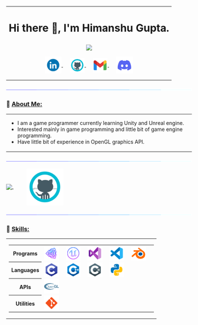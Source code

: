 ### 
<!--
**Heemo2000/Heemo2000** is a ✨ _special_ ✨ repository because its `README.md` (this file) appears on your GitHub profile.

Here are some ideas to get you started:

- 🔭 I’m currently working on ...
- 🌱 I’m currently learning ...
- 👯 I’m looking to collaborate on ...
- 🤔 I’m looking for help with ...
- 💬 Ask me about ...
- 📫 How to reach me: ...
- 😄 Pronouns: ...
- ⚡ Fun fact: ...
-->

<table>
  <tr>
    <td>
      <h1>
      <p align = "center">
      Hi there 👋, I'm Himanshu Gupta.
      </p>
      </h1>
      <p align = "center">
        <img src = "https://readme-typing-svg.herokuapp.com?color=6AF700&center=true&vCenter=true&width=500&lines=Game+programmer;2+years+experience+of+Unity">
      </p>
      <p align = "center">
      <a href="https://www.linkedin.com/in/himanshu-gupta-33491b1ba/">
        <img align="center" alt="HimanshuGupta|LinkedIn" width="45px" src="images/linkedin.gif" />
      </a>&nbsp;&nbsp;&nbsp;&nbsp;
      <a href="https://github.com/Heemo2000/">
        <img align="center" alt="HimanshuGupta|GitHub" width="40px" src="images/github.png" />
      </a>&nbsp;&nbsp;&nbsp;&nbsp;
      <a href="mailto:hgupta01062000@gmail.com">
        <img align="center" alt="HimanshuGupta|Gmail" width="40px" src="images/gmail.png" />
      </a>&nbsp;&nbsp;&nbsp;&nbsp;
      <a href="OuttaSpace#6919">
        <img align="center" title="OuttaSpace#6919" alt="HimanshuGupta|Discord" width="46px" src="images/discord.gif" />
      </a>
      </p>
    </td>
  </tr>
</table>


<img src="images/line.gif">

### 👔 <ins>About Me:</ins>

<table>
  <tr>
    <td>
      <ul>
        <li>I am a game programmer currently learning Unity and Unreal engine.
        <li>Interested mainly in game programming and little bit of game engine programming.
        <li>Have little bit of experience in OpenGL graphics API.
      </ul>
    </td>
  </tr>
</table>

<img src="images/line.gif">

<p align = "left">
  <a href = "https://github.com/Heemo2000">
    <img align = center src = "https://github-readme-stats-heemo2000.vercel.app/api?username=Heemo2000&show_icons=true&include_all_commit=true&count_private=true&theme=radical&hide_border=true"/>
    </a>&nbsp;&nbsp;&nbsp;&nbsp;&nbsp;&nbsp;&nbsp;&nbsp;
    <img align = center width = "100px" height = "100px" align = center src = "images/github.png"/>
</p>

<img src="images/line.gif">



### 🔧 <ins>Skills:</ins>

<table>
  <tr>
    <td>
      <p>
      <table>
        <tr>
          <th><center>Programs</center></th>
          <td>
            <img align="center" alt="HimanshuGupta|Unity" width="40px" src="images/unity.png"/>&nbsp;&nbsp;&nbsp;&nbsp;
            <img align="center" alt="HimanshuGupta|UE" width="40px" src="images/ue.png"/>&nbsp;&nbsp;&nbsp;&nbsp;
            <img align="center" alt="HimanshuGupta|VS" width="40px" src="images/visualstudio.png"/>&nbsp;&nbsp;&nbsp;&nbsp;
            <img align="center" alt="HimanshuGupta|VSCode" width="40px" src="images/vscode.png"/>&nbsp;&nbsp;&nbsp;&nbsp;
            <img align="center" alt="HimanshuGupta|Blender" width="40px" src="images/blender.png"/>&nbsp;&nbsp;&nbsp;&nbsp;
          </td>
        </tr>
        <tr>
          <th><center>Languages</center></th>
          <td>
            <img align="center" alt="HimanshuGupta|C" width="40px" src="images/c.png"/>&nbsp;&nbsp;&nbsp;&nbsp;
            <img align="center" alt="HimanshuGupta|C++" width="40px" src="images/cpp.png"/>&nbsp;&nbsp;&nbsp;&nbsp;
            <img align="center" alt="HimanshuGupta|C#" width="40px" src="images/csharp.png"/>&nbsp;&nbsp;&nbsp;&nbsp;
            <img align="center" alt="HimanshuGupta|Python" width="40px" src="images/python.png"/>&nbsp;&nbsp;&nbsp;&nbsp;
          </td>
        </tr>
        <tr>
          <th><center>APIs</center></th>
          <td>
            <img align="center" alt="HimanshuGupta|OpenGL" width="40px" src="images/opengl.png"/>&nbsp;&nbsp;&nbsp;&nbsp;
          </td>
        </tr>
        <tr>
          <th><center>Utilities</center></th>
          <td>
            <img align="center" alt="HimanshuGupta|Git" width="40px" src="images/git.png"/>&nbsp;&nbsp;&nbsp;&nbsp;
          </td>
        </tr>
      </table>
      </p>
    </td>
   </tr>
</table>
